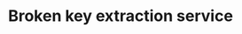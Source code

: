 ---
title: "Broken key extraction service"
alt: "Removing broken keys from locks safely and limit further damage"
description: "Removing broken keys from locks safely and limit further damage"
category: "locksmith"
subcategory: "broken-key-extraction"
image: "/tradespeople/locksmith/broken-key-extraction.png"
ogImage: "/tradespeople/locksmith/broken-key-extraction.png"
colour: "blue"
pathtxt: "Broken key extraction"
published: true
---